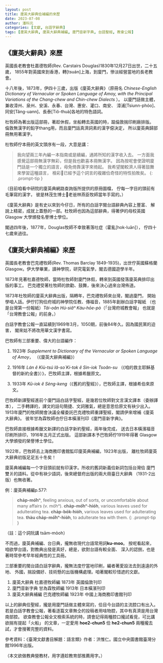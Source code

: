 ```yaml
---
layout: post
title: 廈英大辭典佮補編的來歷
date: 2023-07-08
author: 潘科元
categories: [文獻, 台語字辭典]
tags: [廈英大辭典, 廈英大辭典補編, 廈門音新字典, 台語聖經, 教會公報]
---
```

## 《廈英大辭典》來歷

英國長老教會杜嘉德牧師(Rev. Carstairs Douglas)1830年12月27日出世，二十五歲，
1855年對英國來到香港，轉\[tsuán\]上海，到廈門，慘淡經營當地的長老教會。

十八年後，1873年，伊四十三歲，出版《廈英大辭典》（原冊名
*Chinese-English Dictionary of Vernacular or Spoken Language of Amoy,
with the Principal Variations of the Chang-chew and Chin-chew Dialects* ）。
以廈門話做主體，兼收漳州、泉州、安溪、永春、台灣、惠安、灌口、南安、
漳浦\[Tsiunn-phóo\]、同安\[Tâng-uann\]、長泰\[Tiô-thuà\]各地的特色語詞。

杜牧師為著出版這部冊，著趁休假，坐船轉去英國的時，踮倫敦揣印刷廠排版。
倫敦無漢字的鉛字thang用，而且廈門話真濟詞素的漢字僫決定，
所以廈英典歸部冊無用著漢字。

杜牧師佇本冊的英文頭序有一段，大意是講：

> 我向望兩三年內編一本指南或是續編，通將所知的漢字收入去。
一方面我感覺這部冊無漢字無彩，但是我也歡喜本冊無漢字。
因為按呢會使證明廈門話是一个獨立的語言，毋免倚靠漢字來徛起。
我希望閣較濟人得著鼓舞來學習這種語言，
檢彩𪜶已經予這个詞言的複雜佮奇怪的特性拍敗矣。
{: .prompt-tip }

（目前咱看中研院的廈英典網路查詢版所提供的原冊圖檔，
佇每一字目的頭前有毛筆寫的漢字，
彼是林茂生博士𪜶老爸林燕臣牧師當年手寫的。）

《廈英大辭典》是有史以來到今仔日，所有的白話字閩台語辭典內容上豐富、
解說上精密，成就上蓋懸的一部。杜牧師也因為這部辭典，得著伊的母校英國
Glasgow 大學頒發名譽博士學位。

閣過四年後，1877年，Douglas牧師不幸致著落吐症（霍亂\[hok-luān\]），
佇四十七歲來過往。

## 《廈英大辭典補編》來歷

英國長老教會巴克禮牧師(Rev. Thomas Barclay 1849-1935)，出世佇英國蘇格蘭
Glasgow。伊大學畢業，讀神學院，研究電氣學，閣去德國遊學半年。

1873年見著杜嘉德牧師，當時杜牧師對廈門休假，轉來到英國發落廈英典排印出版的事工。
巴克禮受著杜牧師的款勸、鼓舞，後來決心過來台灣佈道。

1873年杜牧師的廈英大辭典出版，隔轉年，巴克禮牧師來台灣，閣過廈門，
開始學咱人話。伊佇打狗佮府城的神學院任教、傳福音，1885年創辦白話字報紙
（也是台灣第一份報紙）*Tâi-oân Hú-siâⁿ Kàu-hōe-pò*（「台灣府城教會報」
也就是「台灣教會公報」的前身。）

白話字教會公報一直延續到1969年3月，1050期，前後84年久。因為國民黨的迫害，
閣來姑不將改用華文漢字書寫。

巴牧師有三部重要、偉大的台語編作：

1. 1923年 *Supplement to Dictionary of the Vernacular or Spoken Language of Amoy*，
（《廈英大辭典補編》）

2. 1916年 *Lán ê Kiù-tsú Iâ-so͘ Ki-tok ê Sin-iok Tsoân-su*
（《咱的救主耶穌基督的新約全書》）》，巴牧師主譯，根據希臘原文。

3. 1933年 *Kū-iok ê Sèng-keng*（《舊約的聖經》），巴牧師主譯，根據希伯來原文。

巴牧師新譯聖經進前个廈門話白話字聖經，是幾若位牧師對文言漢文譯本（委辦譯本），
二手轉譯的，譯文的話句簡捷、文詞雅氣，總是意思佮原文有袂少出入。
1913年廈門的牧師開會決議全權委託巴克禮牧師重譯聖經，閣請伊來增補《廈英大辭典》。
彼年甘為霖牧師也佇日本橫濱刊印《廈門音新字典》。

巴牧師直接根據希臘文新譯的白話字新約聖經，兩年後完成，
送去日本橫濱福音印刷所排印，1916年五月正式出版。
這部新譯本予巴牧師佇1919年得著 Glasgow 大學頒發的榮譽博士學位。

1922年，巴牧師去上海商務印書館監印廈英典補編，1923年出版，
離杜牧師廈英大辭典初版足足五十冬矣！

廈英典補編每一个字目頭前就有印漢字。所收的舊詞新義佮新詞包括台灣佮
廈門雙爿的語料。從中有袂少語詞，後來總督府出版的兩大冊臺日大辭典
（1931-2出版）也無收著。

例：廈英典補編p.577:  

> **cha̍p-mo̍͘hⁿ**, feeling anxious, out of sorts, or uncomfortable
about many affairs (v. mo̍͘hⁿ). **cha̍p-mo̍͘hⁿ-hio̍h**, various leaves
used for adulterating tea. **cha̍p-bo̍k-hio̍h**, various leaves used
for adulterating tea. **thàu cha̍p-mo̍͘hⁿ-hio̍h**, to adulterate tea with them.
{: .prompt-tip }

（註：這个詞阮講 tsām-mo̍oh）

不而過，廈英典補編、台日典，攏無收現代台語常用詞**ku-moo**。
按呢看起來，咱欲學台語，對教典出發是真好，總是，欲對台語有較全面、
深入的認捌，也是著時常參考早年經典性的工具冊。

三部重要的閩台語白話字辭典，攏無法度佇當地印刷，編者著愛設法去到遠遠的外地、
外國，揣設備好、技術懸的出版機構處理。咱著閣較珍惜遮的文獻。

1. 廈英大辭典 杜嘉德牧師編 1873年 英國倫敦刊印
2. 廈門音新字典 甘為霖牧師編 1913年 日本橫濱刊印
3. 廈英大辭典補編 巴克禮牧師編 1923年 中國上海商務印書館刊印

以上的辭典佮聖經，攏是用廈門話做主體來寫的，佮目今台語的主流腔口有出入。
若是白話字教會公報，著看逐篇文章無仝的投稿者用啥物腔，其中有真濟是用台灣南部腔。
欲查教會公報全文檢索系統的時，請會記得兩種腔口攏試看覓，可比講欲揣有提起「火船」
的文章，一定愛用 **hoe2-chun5** 佮 **he2-chun5** 兩種攏去試，才會搜著完整的資料。

參考資料：《臺灣文獻書目解題：語言類》作者：洪惟仁。國立中央圖書館臺灣分館1996年出版。

（本文欲做教典營教材，用字遵趁教育部推薦用字。）
